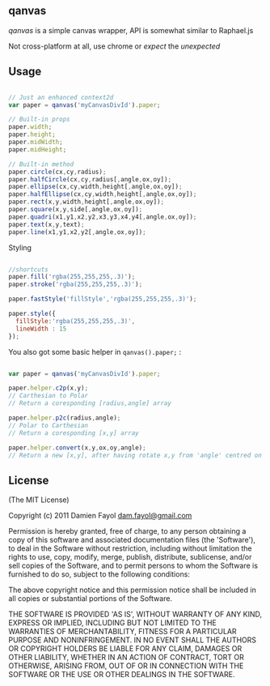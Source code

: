 ## qanvas

_qanvas_ is a simple canvas wrapper, API is somewhat similar to Raphael.js

Not cross-platform at all, use chrome or _expect_ the _unexpected_

## Usage

```javascript

// Just an enhanced context2d
var paper = qanvas('myCanvasDivId').paper;

// Built-in props
paper.width;
paper.height;
paper.midWidth;
paper.midHeight;

// Built-in method
paper.circle(cx,cy,radius);
paper.halfCircle(cx,cy,radius[,angle,ox,oy]);
paper.ellipse(cx,cy,width,height[,angle,ox,oy]);
paper.halfEllipse(cx,cy,width,height[,angle,ox,oy]);
paper.rect(x,y,width,height[,angle,ox,oy]);
paper.square(x,y,side[,angle,ox,oy]);
paper.quadri(x1,y1,x2,y2,x3,y3,x4,y4[,angle,ox,oy]);
paper.text(x,y,text);
paper.line(x1,y1,x2,y2[,angle,ox,oy]);

```

Styling

```javascript

//shortcuts
paper.fill('rgba(255,255,255,.3)');
paper.stroke('rgba(255,255,255,.3)');

paper.fastStyle('fillStyle','rgba(255,255,255,.3)');

paper.style({
  fillStyle:'rgba(255,255,255,.3)',
  lineWidth : 15
});

```

You also got some basic helper in ```qanvas().paper;``` :

```javascript

var paper = qanvas('myCanvasDivId').paper;

paper.helper.c2p(x,y);
// Carthesian to Polar
// Return a coresponding [radius,angle] array

paper.helper.p2c(radius,angle);
// Polar to Carthesian
// Return a coresponding [x,y] array

paper.helper.convert(x,y,ox,oy,angle);
// Return a new [x,y], after having rotate x,y from 'angle' centred on ox, oy

```

## License

(The MIT License)

Copyright (c) 2011 Damien Fayol <dam.fayol@gmail.com>

Permission is hereby granted, free of charge, to any person obtaining a copy of this software and associated documentation files (the 'Software'), to deal in the Software without restriction, including without limitation the rights to use, copy, modify, merge, publish, distribute, sublicense, and/or sell copies of the Software, and to permit persons to whom the Software is furnished to do so, subject to the following conditions:

The above copyright notice and this permission notice shall be included in all copies or substantial portions of the Software.

THE SOFTWARE IS PROVIDED 'AS IS', WITHOUT WARRANTY OF ANY KIND, EXPRESS OR IMPLIED, INCLUDING BUT NOT LIMITED TO THE WARRANTIES OF MERCHANTABILITY, FITNESS FOR A PARTICULAR PURPOSE AND NONINFRINGEMENT. IN NO EVENT SHALL THE AUTHORS OR COPYRIGHT HOLDERS BE LIABLE FOR ANY CLAIM, DAMAGES OR OTHER LIABILITY, WHETHER IN AN ACTION OF CONTRACT, TORT OR OTHERWISE, ARISING FROM, OUT OF OR IN CONNECTION WITH THE SOFTWARE OR THE USE OR OTHER DEALINGS IN THE SOFTWARE.
